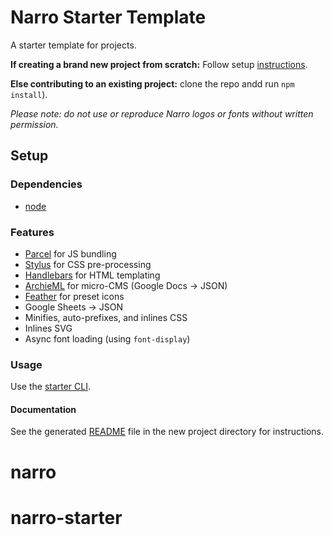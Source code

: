 # Narro Starter Template

A starter template for projects.

**If creating a brand new project from scratch:** Follow setup [instructions](#setup).

**Else contributing to an existing project:** clone the repo andd run `npm install`).

_Please note: do not use or reproduce Narro logos or fonts without written permission._

## Setup

### Dependencies

- [node](http://nodejs.org)

### Features

- [Parcel](http://parceljs.org) for JS bundling
- [Stylus](http://stylus-lang.com/) for CSS pre-processing
- [Handlebars](http://handlebarsjs.com/) for HTML templating
- [ArchieML](http://archieml.org/) for micro-CMS (Google Docs -> JSON)
- [Feather](https://feathericons.com/) for preset icons
- Google Sheets -> JSON
- Minifies, auto-prefixes, and inlines CSS
- Inlines SVG
- Async font loading (using `font-display`)

### Usage

Use the [starter CLI](https://github.com/narroviz/starter-cli).

#### Documentation

See the generated [README](https://github.com/narroviz/starter/blob/master/README.story.md#development) file in the new project directory for instructions.
# narro
# narro-starter
